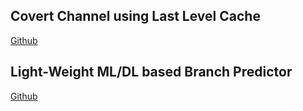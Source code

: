 ## Covert Channel using Last Level Cache

[Github](https://github.com/b-saideepak/Cross-core-covert-channel)

## Light-Weight ML/DL based Branch Predictor

[Github](https://github.com/b-saideepak/MPP-Predictor)
